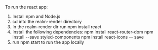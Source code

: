 To run the react app:

1) Install npm and Node.js 
2) cd into the realm-render directory
3) In the realm-render dir run npm install react
4) Install the following dependencies:
    npm install react-router-dom 
    npm install --save styled-components
    npm install react-icons -- save
5) run npm start to run the app locally 
